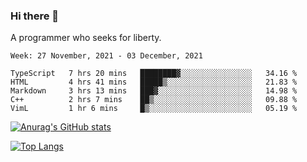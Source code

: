 ### Hi there 👋

<!--
**shejialuo/shejialuo** is a ✨ _special_ ✨ repository because its `README.md` (this file) appears on your GitHub profile.

Here are some ideas to get you started:

- 🔭 I’m currently working on ...
- 🌱 I’m currently learning ...
- 👯 I’m looking to collaborate on ...
- 🤔 I’m looking for help with ...
- 💬 Ask me about ...
- 📫 How to reach me: ...
- 😄 Pronouns: ...
- ⚡ Fun fact: ...
-->

A programmer who seeks for liberty.

<!--START_SECTION:waka-->
```text
Week: 27 November, 2021 - 03 December, 2021

TypeScript   7 hrs 20 mins   ████████▓░░░░░░░░░░░░░░░░   34.16 % 
HTML         4 hrs 41 mins   █████▒░░░░░░░░░░░░░░░░░░░   21.83 % 
Markdown     3 hrs 13 mins   ███▓░░░░░░░░░░░░░░░░░░░░░   14.98 % 
C++          2 hrs 7 mins    ██▒░░░░░░░░░░░░░░░░░░░░░░   09.88 % 
VimL         1 hr 6 mins     █▒░░░░░░░░░░░░░░░░░░░░░░░   05.19 % 
```
<!--END_SECTION:waka-->

[![Anurag's GitHub stats](https://github-readme-stats.vercel.app/api?username=shejialuo&show_icons=true&theme=dracula)](https://github.com/anuraghazra/github-readme-stats)

[![Top Langs](https://github-readme-stats.vercel.app/api/top-langs/?username=shejialuo&layout=compact&hide=javascript,html,css,typescript)](https://github.com/anuraghazra/github-readme-stats)

